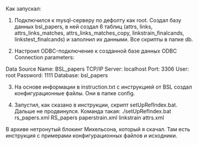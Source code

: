 Как запускал:

1) Подключился к mysql-серверу по дефолту как root. Создал базу данных bsl_papers, в ней создал 6 таблиц (attrs, links, attrs_links_matches, attrs_links_matches_copy, linkstrain_finalcands, linkstest_finalcands) и заполнил их данными. Все скрипты в папке db.

2) Настроил ODBC-подключение к созданной базе данных
ODBC Connection parameters:

Data Source Name: 	BSL_papers
TCP/IP Server: 		localhost
Port: 				3306
User: 				root
Password: 			1111
Database:			bsl_papers

3) На основе информации в instruction.txt с инструкцией от BSL создал конфигурационные файлы. Они в папке config.

4) Запустил, как сказано в инструкции, скрипт setUpRefIndex.bat. Дальше не продвинулся.
Команда такая: ./setUpRefIndex.bat rs_papers.xml RS_papers paperstrain.xml linkstrain attrs.xml

В архиве нетронутый блокинг Михельсона, который я скачал. Там есть инструкция с примерами конфигурационных файлов и исходники.
